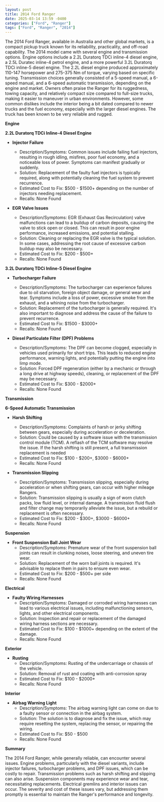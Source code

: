 ```yaml
---
layout: post
title: 2014 Ford Ranger
date: 2025-03-14 13:59 -0400
categories: ["Ford", "Ranger"]
tags: ["Ford", "Ranger", "2014"]
---
```

The 2014 Ford Ranger, available in Australia and other global markets, is a compact pickup truck known for its reliability, practicality, and off-road capability. The 2014 model came with several engine and transmission options. Engine options include a 2.2L Duratorq TDCi inline-4 diesel engine, a 2.5L Duratec inline-4 petrol engine, and a more powerful 3.2L Duratorq TDCi inline-5 diesel engine. The 2.2L diesel engine produced approximately 110-147 horsepower and 275-375 Nm of torque, varying based on specific tuning. Transmission choices generally consisted of a 5-speed manual, a 6-speed manual, and a 6-speed automatic transmission, depending on the engine and market. Owners often praise the Ranger for its ruggedness, towing capacity, and relatively compact size compared to full-size trucks, making it easier to maneuver in urban environments. However, some common dislikes include the interior being a bit dated compared to newer trucks and the fuel economy, especially with the larger diesel engines. The truck has been known to be very reliable and rugged.

**Engine**

**2.2L Duratorq TDCi Inline-4 Diesel Engine**

*   **Injector Failure**
    *   Description/Symptoms: Common issues include failing fuel injectors, resulting in rough idling, misfires, poor fuel economy, and a noticeable loss of power. Symptoms can manifest gradually or suddenly.
    *   Solution: Replacement of the faulty fuel injectors is typically required, along with potentially cleaning the fuel system to prevent recurrence.
    *   Estimated Cost to Fix: $500 - $1500+ depending on the number of injectors needing replacement.
    *   Recalls: None Found

*   **EGR Valve Issues**
    *   Description/Symptoms: EGR (Exhaust Gas Recirculation) valve malfunctions can lead to a buildup of carbon deposits, causing the valve to stick open or closed. This can result in poor engine performance, increased emissions, and potential stalling.
    *   Solution: Cleaning or replacing the EGR valve is the typical solution. In some cases, addressing the root cause of excessive carbon buildup may also be necessary.
    *   Estimated Cost to Fix: $200 - $500+
    *   Recalls: None Found

**3.2L Duratorq TDCi Inline-5 Diesel Engine**

*   **Turbocharger Failure**
    *   Description/Symptoms: The turbocharger can experience failures due to oil starvation, foreign object damage, or general wear and tear. Symptoms include a loss of power, excessive smoke from the exhaust, and a whining noise from the turbocharger.
    *   Solution: Replacement of the turbocharger is generally required. It's also important to diagnose and address the cause of the failure to prevent recurrence.
    *   Estimated Cost to Fix: $1500 - $3000+
    *   Recalls: None Found

*   **Diesel Particulate Filter (DPF) Problems**
    *   Description/Symptoms: The DPF can become clogged, especially in vehicles used primarily for short trips. This leads to reduced engine performance, warning lights, and potentially putting the engine into limp mode.
    *   Solution: Forced DPF regeneration (either by a mechanic or through a long drive at highway speeds), cleaning, or replacement of the DPF may be necessary.
    *   Estimated Cost to Fix: $300 - $2000+
    *   Recalls: None Found

**Transmission**

**6-Speed Automatic Transmission**

*   **Harsh Shifting**
    *   Description/Symptoms: Complaints of harsh or jerky shifting between gears, especially during acceleration or deceleration.
    *   Solution: Could be caused by a software issue with the transmission control module (TCM). A reflash of the TCM software may resolve the issue. If the harsh shifting is still present, a full transmission replacement is needed
    *   Estimated Cost to Fix: $100 - $200+, $3000 - $6000+
    *   Recalls: None Found

*   **Transmission Slipping**
    *   Description/Symptoms: Transmission slipping, especially during acceleration or when shifting gears, can occur with higher mileage Rangers.
    *   Solution: Transmission slipping is usually a sign of worn clutch packs, low fluid level, or internal damage. A transmission fluid flush and filter change may temporarily alleviate the issue, but a rebuild or replacement is often necessary.
    *   Estimated Cost to Fix: $200 - $300+, $3000 - $6000+
    *   Recalls: None Found

**Suspension**

*   **Front Suspension Ball Joint Wear**
    *   Description/Symptoms: Premature wear of the front suspension ball joints can result in clunking noises, loose steering, and uneven tire wear.
    *   Solution: Replacement of the worn ball joints is required. It's advisable to replace them in pairs to ensure even wear.
    *   Estimated Cost to Fix: $200 - $500+ per side
    *   Recalls: None Found

**Electrical**

*   **Faulty Wiring Harnesses**
    *   Description/Symptoms: Damaged or corroded wiring harnesses can lead to various electrical issues, including malfunctioning sensors, lights, and other electrical components.
    *   Solution: Inspection and repair or replacement of the damaged wiring harness sections are necessary.
    *   Estimated Cost to Fix: $100 - $1000+ depending on the extent of the damage.
    *   Recalls: None Found

**Exterior**

*   **Rusting**
    *   Description/Symptoms: Rusting of the undercarriage or chassis of the vehicle.
    *   Solution: Removal of rust and coating with anti-corrosion spray
    *   Estimated Cost to Fix: $100 - $2000+
    *   Recalls: None Found

**Interior**

*   **Airbag Warning Light**
    * Description/Symptoms: The airbag warning light can come on due to a faulty sensor or connection in the airbag system.
    * Solution: The solution is to diagnose and fix the issue, which may require resetting the system, replacing the sensor, or repairing the wiring.
    * Estimated Cost to Fix: $50 - $500
    * Recalls: None Found

**Summary**

The 2014 Ford Ranger, while generally reliable, can encounter several issues. Engine problems, particularly with the diesel variants, include injector failures, turbocharger problems, and DPF issues, which can be costly to repair. Transmission problems such as harsh shifting and slipping can also arise. Suspension components may experience wear and tear, necessitating replacements. Electrical gremlins and interior issues can occur. The severity and cost of these issues vary, but addressing them promptly is essential to maintain the Ranger's performance and longevity.

